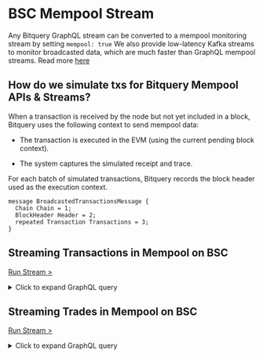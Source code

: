 # BSC Mempool Stream

Any Bitquery GraphQL stream can be converted to a mempool monitoring stream by setting 
`mempool: true`
We also provide low-latency Kafka streams to monitor broadcasted data, which are much faster than GraphQL mempool streams.
Read more [here](https://docs.bitquery.io/docs/streams/protobuf/chains/EVM-protobuf/)

## How do we simulate txs for Bitquery Mempool APIs & Streams?

When a transaction is received by the node but not yet included in a block, Bitquery uses the following context to send mempool data:

- The transaction is executed in the EVM (using the current pending block context).

- The system captures the simulated receipt and trace.

For each batch of simulated transactions, Bitquery records the block header used as the execution context.

```
message BroadcastedTransactionsMessage {
  Chain Chain = 1;
  BlockHeader Header = 2;
  repeated Transaction Transactions = 3;
}
```

## Streaming Transactions in Mempool on BSC

[Run Stream >](https://ide.bitquery.io/bsc-mempool-txs)

<details>
  <summary>Click to expand GraphQL query</summary>

      subscription\{
        EVM(mempool: true, network: bsc) \{
          Transfers \{
            Log \{
              Index
            }
            Transaction \{
              Time
              Type
              To
              Gas
              From
              Cost
              Hash
            }
            Transfer \{
              Amount
              Currency \{
                Name
              }
              Type
            }
            TransactionStatus \{
              Success
              FaultError
              EndError
            }
            Block \{
              Time
            }
            Call \{
              Signature \{
                Name
              }
            }
          }
        }
      }


</details>

## Streaming Trades in Mempool on BSC

[Run Stream >](https://ide.bitquery.io/monitor-mempool-trades-bsc)

<details>
  <summary>Click to expand GraphQL query</summary>
  

    subscription \{
      EVM(mempool: true, network: bsc) \{
        DEXTradeByTokens \{
          Block \{
            Number
          }
          Transaction \{
            Hash
          }
          Trade \{
            Price
            PriceInUSD
            Currency \{
              Name
            }
            Amount
            Buyer
            Dex \{
              ProtocolName
            }
            Side \{
              Seller
              Buyer
              AmountInUSD
              Amount
              Currency \{
                Name
                Symbol
              }
            }
          }
        }
      }
    }
    
</details>